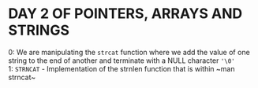 # DAY 2 OF POINTERS, ARRAYS AND STRINGS  
0: We are manipulating the `strcat` function where we add the value of one string to the end of another and terminate with a NULL character `'\0'`  
1: `STRNCAT` - Implementation of the strnlen function that is within ~man strncat~  
